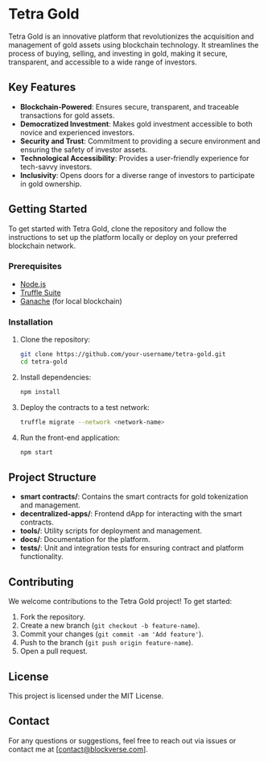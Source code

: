 # Tetra Gold

Tetra Gold is an innovative platform that revolutionizes the acquisition and management of gold assets using blockchain technology. It streamlines the process of buying, selling, and investing in gold, making it secure, transparent, and accessible to a wide range of investors.

## Key Features

- **Blockchain-Powered**: Ensures secure, transparent, and traceable transactions for gold assets.
- **Democratized Investment**: Makes gold investment accessible to both novice and experienced investors.
- **Security and Trust**: Commitment to providing a secure environment and ensuring the safety of investor assets.
- **Technological Accessibility**: Provides a user-friendly experience for tech-savvy investors.
- **Inclusivity**: Opens doors for a diverse range of investors to participate in gold ownership.

## Getting Started

To get started with Tetra Gold, clone the repository and follow the instructions to set up the platform locally or deploy on your preferred blockchain network.

### Prerequisites

- [Node.js](https://nodejs.org/)
- [Truffle Suite](https://www.trufflesuite.com/)
- [Ganache](https://www.trufflesuite.com/ganache) (for local blockchain)

### Installation

1. Clone the repository:
   ```bash
   git clone https://github.com/your-username/tetra-gold.git
   cd tetra-gold
   ```

2. Install dependencies:
   ```bash
   npm install
   ```

3. Deploy the contracts to a test network:
   ```bash
   truffle migrate --network <network-name>
   ```

4. Run the front-end application:
   ```bash
   npm start
   ```

## Project Structure

- **smart contracts/**: Contains the smart contracts for gold tokenization and management.
- **decentralized-apps/**: Frontend dApp for interacting with the smart contracts.
- **tools/**: Utility scripts for deployment and management.
- **docs/**: Documentation for the platform.
- **tests/**: Unit and integration tests for ensuring contract and platform functionality.

## Contributing

We welcome contributions to the Tetra Gold project! To get started:

1. Fork the repository.
2. Create a new branch (`git checkout -b feature-name`).
3. Commit your changes (`git commit -am 'Add feature'`).
4. Push to the branch (`git push origin feature-name`).
5. Open a pull request.

## License

This project is licensed under the MIT License.
## Contact

For any questions or suggestions, feel free to reach out via issues or contact me at [contact@blockverse.com].

